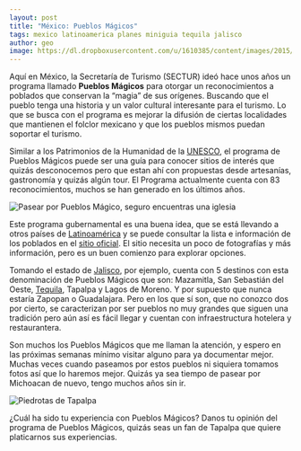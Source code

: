 ```yaml
---
layout: post
title: "México: Pueblos Mágicos"
tags: mexico latinoamerica planes miniguia tequila jalisco
author: geo
image: https://dl.dropboxusercontent.com/u/1610385/content/images/2015/07/HPIM1969.JPG
---
```

Aquí en México, la Secretaría de Turismo (SECTUR) ideó hace unos años un programa llamado **Pueblos Mágicos** para otorgar un reconocimientos a poblados que conservan la “magia” de sus orígenes. Buscando que el pueblo tenga una historia y un valor cultural interesante para el turismo. Lo que se busca con el programa es mejorar la difusión de ciertas localidades que mantienen el folclor mexicano y que los pueblos mismos puedan soportar el turismo.

Similar a los Patrimonios de la Humanidad de la [UNESCO](/tag/unesco/), el programa de Pueblos Mágicos puede ser una guía para conocer sitios de interés que quizás desconocemos pero que estan ahí con propuestas desde artesanías, gastronomía y quizás algún tour. El Programa actualmente cuenta con 83 reconocimientos, muchos se han generado en los últimos años.

![Pasear por Pueblos Mágico, seguro encuentras una iglesia](https://dl.dropboxusercontent.com/u/1610385/content/images/2015/07/HPIM1938.JPG)

Este programa gubernamental es una buena idea, que se está llevando a otros países de [Latinoamérica](/tag/latinoamerica) y se puede consultar la lista e información de los poblados en el [sitio oficial](http://www.sectur.gob.mx/pueblos-magicos/). El sitio necesita un poco de fotografías y más información, pero es un buen comienzo para explorar opciones.

Tomando el estado de [Jalisco](/tag/jalisco), por ejemplo, cuenta con 5 destinos con esta denominación de Pueblos Mágicos que son: Mazamitla, San Sebastián del Oeste, [Tequila](/tag/tequila), Tapalpa y Lagos de Moreno. Y por supuesto que nunca estaría Zapopan o Guadalajara. Pero en los que sí son, que no conozco dos por cierto, se caracterizan por ser pueblos no muy grandes que siguen una tradición pero aún así es fácil llegar y cuentan con infraestructura hotelera y restaurantera.

Son muchos los Pueblos Mágicos que me llaman la atención, y espero en las próximas semanas mínimo visitar alguno para ya documentar mejor. Muchas veces cuando paseamos por estos pueblos ni siquiera tomamos fotos así que lo haremos mejor. Quizás ya sea tiempo de pasear por Michoacan de nuevo, tengo muchos años sin ir.

![Piedrotas de Tapalpa](https://dl.dropboxusercontent.com/u/1610385/content/images/2015/07/100_3924.JPG)

¿Cuál ha sido tu experiencia con Pueblos Mágicos? Danos tu opinión del programa de Pueblos Mágicos, quizás seas un fan de Tapalpa que quiere platicarnos sus experiencias.

